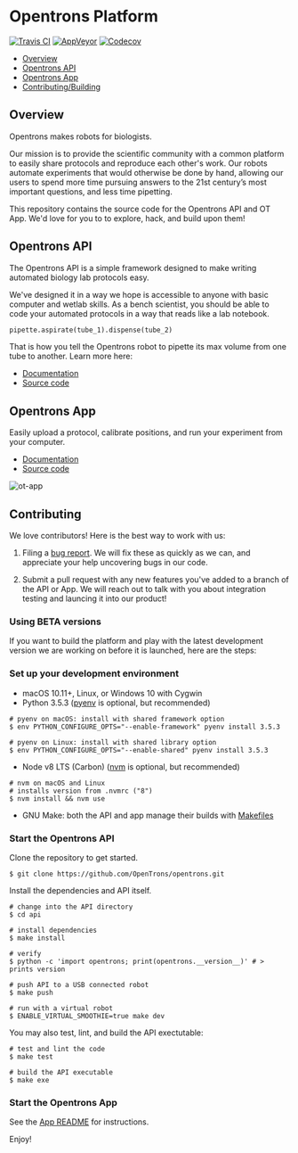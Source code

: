 # Opentrons Platform

[![Travis CI][travis-badge]][travis]
[![AppVeyor][appveyor-badge]][appveyor]
[![Codecov][codecov-badge]][codecov]

* [Overview](#overview)
* [Opentrons API](#opentrons-api)
* [Opentrons App](#opentrons-app)
* [Contributing/Building](#contributing)

## Overview

Opentrons makes robots for biologists. 

Our mission is to provide the scientific community with a common platform to easily share protocols and reproduce each other's work. Our robots automate experiments that would otherwise be done by hand, allowing our users to spend more time pursuing answers to the 21st century’s most important questions, and less time pipetting.

This repository contains the source code for the Opentrons API and OT App. We'd love for you to to explore, hack, and build upon them! 

## Opentrons API

The Opentrons API is a simple framework designed to make writing automated biology lab protocols easy.

We've designed it in a way we hope is accessible to anyone with basic computer and wetlab skills. As a bench scientist, you should be able to code your automated protocols in a way that reads like a lab notebook.

```python
pipette.aspirate(tube_1).dispense(tube_2)
```

That is how you tell the Opentrons robot to pipette its max volume from one tube to another. Learn more here:

* [Documentation](http://docs.opentrons.com)
* [Source code](https://github.com/OpenTrons/opentrons/tree/develop/api)

## Opentrons App

Easily upload a protocol, calibrate positions, and run your experiment from your computer.

* [Documentation](https://support.opentrons.com/)
* [Source code](https://github.com/OpenTrons/opentrons/tree/develop/app)

![ot-app](https://lh3.googleusercontent.com/hz80NB3yiMB6r50aKg9DgSuqmwNAEKFz7aC3qQS56YregCGygg1oc3ldn9FAanqTt7REUXikkSuHDX69JODaLWgegDwO_JnDf30j3NuZ05mWOq16nMTxQBAFW6cZqqEsLaDU-uRW)

## Contributing

We love contributors! Here is the best way to work with us:

1. Filing a [bug report](https://github.com/OpenTrons/opentrons/issues). We will fix these as quickly as we can, and appreciate your help uncovering bugs in our code. 

2. Submit a pull request with any new features you've added to a branch of the API or App. We will reach out to talk with you about integration testing and launcing it into our product!

### Using BETA versions

If you want to build the platform and play with the latest development version we are working on before it is launched, here are the steps:

### Set up your development environment

* macOS 10.11+, Linux, or Windows 10 with Cygwin
* Python 3.5.3 ([pyenv](https://github.com/pyenv/pyenv) is optional, but recommended)
    
``` shell
# pyenv on macOS: install with shared framework option
$ env PYTHON_CONFIGURE_OPTS="--enable-framework" pyenv install 3.5.3

# pyenv on Linux: install with shared library option
$ env PYTHON_CONFIGURE_OPTS="--enable-shared" pyenv install 3.5.3
```

* Node v8 LTS (Carbon) ([nvm](https://github.com/creationix/nvm) is optional, but recommended)

```shell
# nvm on macOS and Linux
# installs version from .nvmrc ("8")
$ nvm install && nvm use
```

* GNU Make: both the API and app manage their builds with [Makefiles](https://en.wikipedia.org/wiki/Makefile)

### Start the Opentrons API

Clone the repository to get started.
```shell
$ git clone https://github.com/OpenTrons/opentrons.git
```

Install the dependencies and API itself.

```shell
# change into the API directory
$ cd api

# install dependencies
$ make install

# verify
$ python -c 'import opentrons; print(opentrons.__version__)' # > prints version

# push API to a USB connected robot
$ make push

# run with a virtual robot
$ ENABLE_VIRTUAL_SMOOTHIE=true make dev
```

You may also test, lint, and build the API exectutable:

```shell
# test and lint the code
$ make test

# build the API executable
$ make exe
```

### Start the Opentrons App

See the [App README][app-readme] for instructions.

Enjoy!

[travis]: https://travis-ci.org/Opentrons/opentrons/branches
[travis-badge]: https://img.shields.io/travis/Opentrons/opentrons/v3a.svg?style=flat-square&maxAge=3600&label=*nix%20build
[appveyor]: https://ci.appveyor.com/project/Opentrons/opentrons
[appveyor-badge]: https://img.shields.io/appveyor/ci/Opentrons/opentrons/v3a.svg?style=flat-square&maxAge=3600&label=windows%20build
[codecov]: https://codecov.io/gh/Opentrons/opentrons/branches
[codecov-badge]: https://img.shields.io/codecov/c/github/Opentrons/opentrons/v3a.svg?style=flat-square&maxAge=3600
[app-readme]: ./app/README.md
